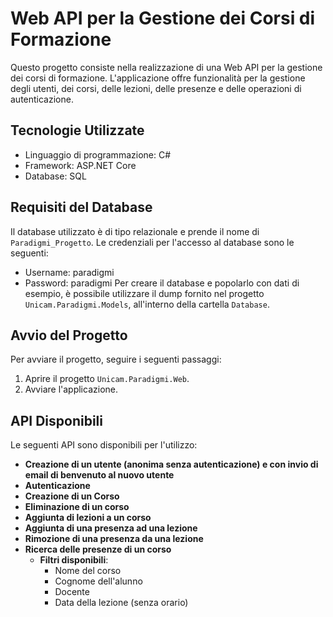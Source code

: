# Web API per la Gestione dei Corsi di Formazione

Questo progetto consiste nella realizzazione di una Web API per la gestione dei corsi di formazione. L'applicazione offre funzionalità per la gestione degli utenti, dei corsi, delle lezioni, delle presenze e delle operazioni di autenticazione.

## Tecnologie Utilizzate
- Linguaggio di programmazione: C#
- Framework: ASP.NET Core
- Database: SQL

## Requisiti del Database
Il database utilizzato è di tipo relazionale e prende il nome di `Paradigmi_Progetto`. Le credenziali per l'accesso al database sono le seguenti:
- Username: paradigmi
- Password: paradigmi
Per creare il database e popolarlo con dati di esempio, è possibile utilizzare il dump fornito nel progetto `Unicam.Paradigmi.Models`, all'interno della cartella `Database`.

## Avvio del Progetto
Per avviare il progetto, seguire i seguenti passaggi:
1. Aprire il progetto `Unicam.Paradigmi.Web`.
2. Avviare l'applicazione.

## API Disponibili

Le seguenti API sono disponibili per l'utilizzo:

- **Creazione di un utente (anonima senza autenticazione) e con invio di email di benvenuto al nuovo utente**
- **Autenticazione**
- **Creazione di un Corso**
- **Eliminazione di un corso**
- **Aggiunta di lezioni a un corso**
- **Aggiunta di una presenza ad una lezione**
- **Rimozione di una presenza da una lezione**
- **Ricerca delle presenze di un corso**
  - **Filtri disponibili**:
    - Nome del corso
    - Cognome dell'alunno
    - Docente
    - Data della lezione (senza orario)
